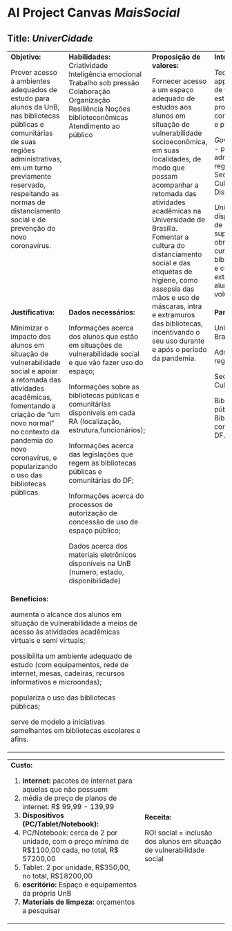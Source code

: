 
# AI Project Canvas _MaisSocial_ 						
## Title: **_UniverCidade_**


<table>
  <tr>
   <td valign="top"><strong> Objetivo: </strong>
<p>
Prover acesso à ambientes adequados de estudo para alunos da UnB, nas bibliotecas públicas e comunitárias de suas regiões administrativas, em um turno previamente reservado, respeitando as normas de distanciamento social e de prevenção do novo coronavírus. 
   </td>
   <td valign="top"><strong> Habilidades: </strong>
   Criatividade
    Inteligência emocional 
    Trabalho sob pressão 
    Colaboração 
    Organização 
    Resiliência 
    Noções biblioteconômicas 
    Atendimento ao público
   </td>
   <td rowspan="3" valign="top"><strong>Proposição de valores:</strong>
<p>
Fornecer acesso a um espaço adequado de estudos aos alunos em situação de vulnerabilidade socioeconômica, em suas localidades, de modo que possam acompanhar a retomada das atividades acadêmicas na Universidade de Brasília. Fomentar a cultura do distanciamento social e das etiquetas de higiene, como assepsia das mãos e uso de máscaras, intra e extramuros das bibliotecas, incentivando o seu uso durante e após o período da pandemia.
   </td>
   <td><strong>Integração:</strong>
<p>
<em>Tecnológica</em> - app de reserva de turno de estudos, com protocolos de comportamentos e prevenção. 
<p>
<em>Governamental</em> - parceria com administrações regionais e a Secretaria de Cultura do Distrito Federal. 
<p>
<em>Universitária</em> - disponibilização de estágio supervisionado obrigatório ao curso de biblioteconomia e créditos em extensão a alunos voluntários. 
   </td>
   <td rowspan="3" valign="top"><strong>Público-alvo:</strong>
<p>
Alunos em situação de vulnerabilidade social. 
   </td>
  </tr>
  <tr>
   <td valign="top"><strong>Justificativa:</strong>
<p>
Minimizar o impacto dos alunos em situação de vulnerabilidade social e apoiar a retomada das atividades acadêmicas, fomentando a criação de “um novo normal” no contexto da pandemia do novo coronavírus, e popularizando o uso das bibliotecas públicas. 
   </td>
   <td><strong>Dados necessários:</strong>
<p>
Informações acerca dos alunos que estão em situações de vulnerabilidade social e que vão fazer uso do espaço; 
<p>
Informações sobre as bibliotecas públicas e comunitárias disponíveis em cada RA (localização, estrutura,funcionários);
<p>
Informações acerca das legislações que regem as bibliotecas públicas e comunitárias do DF;
<p>
Informações acerca do processos de autorização de concessão de uso de espaço público;
<p>
Dados acerca dos materiais eletrônicos disponíveis na UnB (numero, estado, disponibilidade) 
   </td>
   <td rowspan="2" valign="top"><strong>Parceiros:</strong>
<p>
Universidade de Brasília;
<p>
Administrações regionais; 
<p>
Secretaria de Cultura do DF;
<p>
Bibliotecas públicas do DF; \
Bibliotecas comunitárias do DF. 
   </td>
  </tr>
  <tr>
   <td colspan="2" ><strong>Benefícios: </strong>
<p>
aumenta o alcance dos alunos em situação de vulnerabilidade a meios de acesso às atividades acadêmicas virtuais e semi virtuais; 
<p>
possibilita um ambiente adequado de estudo (com equipamentos, rede de internet, mesas, cadeiras, recursos informativos e microondas);  
<p>
populariza o uso das bibliotecas públicas;  
<p>
serve de modelo a iniciativas semelhantes em bibliotecas escolares e afins. 
   </td>
  </tr>
</table>



<table>
  <tr>
   <td><strong>Custo: </strong>
<ol>

<li><strong>internet: </strong>pacotes de internet para aquelas que não possuem

<li>média de preço de planos de internet: R$ 99,99 - 139,99

<li><strong>Dispositivos (PC/Tablet/Notebook): </strong>

<li>PC/Notebook: cerca de 2 por unidade, com o preço mínimo de R$1100,00 cada, no total, R$ 57200,00

<li>Tablet: 2 por unidade, R$350,00, no total, R$18200,00

<li><strong>escritório: </strong>Espaço e equipamentos da própria UnB

<li><strong>Materiais de limpeza:</strong> orçamentos a pesquisar
</li>
</ol>
   </td>
   <td><strong>Receita:	 	 	</strong>
<p>
ROI social = inclusão dos alunos em situação de vulnerabilidade social   
   </td>
  </tr>
</table>

